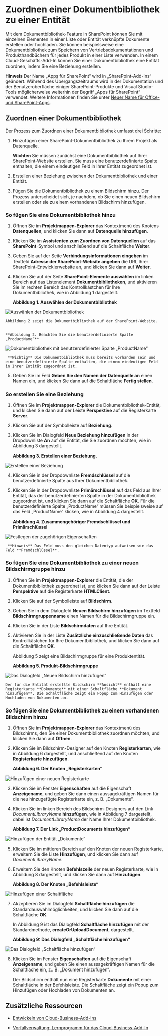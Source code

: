 # <a name="associate-a-document-library-with-an-entity"></a>Zuordnen einer Dokumentbibliothek zu einer Entität
Mit dem Dokumentbibliothek-Feature in SharePoint können Sie mit einzelnen Elementen in einer Liste oder Entität verknüpfte Dokumente erstellen oder hochladen. Sie können beispielsweise eine Dokumentbibliothek zum Speichern von Vertriebsdokumentationen und Produkthandbüchern für jedes Produkt in einer Liste verwenden. In einem Cloud-Geschäfts-Add-In können Sie einer Dokumentbibliothek eine Entität zuordnen, indem Sie eine Beziehung erstellen.
 

 **Hinweis** Der Name „Apps für SharePoint“ wird in „SharePoint-Add-Ins“ geändert. Während des Übergangszeitraums wird in der Dokumentation und der Benutzeroberfläche einiger SharePoint-Produkte und Visual Studio-Tools möglicherweise weiterhin der Begriff „Apps für SharePoint“ verwendet. Weitere Informationen finden Sie unter [Neuer Name für Office- und SharePoint-Apps](new-name-for-apps-for-sharepoint#bk_newname).
 


## <a name="associating-a-document-library"></a>Zuordnen einer Dokumentbibliothek

Der Prozess zum Zuordnen einer Dokumentbibliothek umfasst drei Schritte:
 

 

1. Hinzufügen einer SharePoint-Dokumentbibliothek zu Ihrem Projekt als Datenquelle.
    
     **Wichten** Sie müssen zunächst eine Dokumentbibliothek auf Ihrer SharePoint-Website erstellen. Sie muss eine benutzerdefinierte Spalte enthalten, die einem eindeutigen Feld in Ihrer Entität zugeordnet ist.
2. Erstellen einer Beziehung zwischen der Dokumentbibliothek und einer Entität.
    
 
3. Fügen Sie die Dokumentbibliothek zu einem Bildschirm hinzu. Der Prozess unterscheidet sich, je nachdem, ob Sie einen neuen Bildschirm erstellen oder sie zu einem vorhandenen Bildschirm hinzufügen.
    
 

### <a name="to-add-a-document-library"></a>So fügen Sie eine Dokumentbibliothek hinzu


1. Öffnen Sie im **Projektmappen-Explorer** das Kontextmenü des Knotens **Datenquellen**, und klicken Sie dann auf **Datenquelle hinzufügen**.
    
 
2. Klicken Sie im **Assistenten zum Zuordnen von Datenquellen** auf das **SharePoint**-Symbol und anschließend auf die Schaltfläche **Weiter**.
    
 
3. Geben Sie auf der Seite **Verbindungsinformationen eingeben** im Textfeld **Adresse der SharePoint-Website angeben** die URL Ihrer SharePoint-Entwicklerwebsite an, und klicken Sie dann auf **Weiter**.
    
 
4. Klicken Sie auf der Seite **SharePoint-Elemente auswählen** im linken Bereich auf das Listenelement **Dokumentbibliotheken**, und aktivieren Sie im rechten Bereich das Kontrollkästchen für Ihre Dokumentbibliothek, wie in Abbildung 1 dargestellt.
    
    **Abbildung 1. Auswählen der Dokumentbibliothek**

 

  ![Auswählen der Dokumentbibliothek](../../images/CBADocLibrary.PNG)
 

    Abbildung 2 zeigt die Dokumentbibliothek auf der SharePoint-Website.
    

    **Abbildung 2. Beachten Sie die benutzerdefinierte Spalte „ProductName“**

 

  ![Dokumentbibliothek mit benutzerdefinierter Spalte „ProductName“](../../images/CBADocLibrary2.PNG)
 

    
     **Wichtig** Die Dokumentbibliothek muss bereits vorhanden sein und eine benutzerdefinierte Spalte enthalten, die einem eindeutigen Feld in Ihrer Entität zugeordnet ist.
5. Geben Sie im Feld **Geben Sie den Namen der Datenquelle an** einen Namen ein, und klicken Sie dann auf die Schaltfläche **Fertig stellen**.
    
 

### <a name="to-create-a-relationship"></a>So erstellen Sie eine Beziehung


1. Öffnen Sie im **Projektmappen-Explorer** die Dokumentbibliothek-Entität, und klicken Sie dann auf der Leiste **Perspektive** auf die Registerkarte **Server**.
    
 
2. Klicken Sie auf der Symbolleiste auf **Beziehung**.
    
 
3. Klicken Sie im Dialogfeld **Neue Beziehung hinzufügen** in der Dropdownliste **An** auf die Entität, die Sie zuordnen möchten, wie in Abbildung 3 dargestellt.
    
    **Abbildung 3. Erstellen einer Beziehung.**

 

  ![Erstellen einer Beziehung](../../images/CBARelationship.PNG)
 

 

 
4. Klicken Sie in der Dropdownliste **Fremdschlüssel** auf die benutzerdefinierte Spalte aus Ihrer Dokumentbibliothek.
    
 
5. Klicken Sie in der Dropdownliste **Primärschlüssel** auf das Feld aus Ihrer Entität, das der benutzerdefinierten Spalte in der Dokumentbibliothek zugeordnet ist, und klicken Sie dann auf die Schaltfläche **OK**. Für die benutzerdefinierte Spalte „ProductName“ müssen Sie beispielsweise auf das Feld „ProductName“ klicken, wie in Abbildung 4 dargestellt.
    
    **Abbildung 4. Zusammengehöriger Fremdschlüssel und Primärschlüssel**

 

  ![Festlegen der zugehörigen Eigenschaften](../../images/CBARelationship2.PNG)
 

    
     **Hinweis** Das Feld muss den gleichen Datentyp aufweisen wie das Feld **Fremdschlüssel**.

### <a name="to-add-a-document-library-to-a-new-screen-set"></a>So fügen Sie eine Dokumentbibliothek zu einer neuen Bildschirmgruppe hinzu


1. Öffnen Sie im **Projektmappen-Explorer** die Entität, die der Dokumentbibliothek zugeordnet ist, und klicken Sie dann auf der Leiste **Perspektive** auf die Registerkarte **HTMLClient**.
    
 
2. Klicken Sie auf der Symbolleiste auf **Bildschirm**.
    
 
3. Geben Sie in dem Dialogfeld **Neuen Bildschirm hinzufügen** im Textfeld **Bildschirmgruppenname** einen Namen für die Bildschirmgruppe ein.
    
 
4. Klicken Sie in der Liste **Bildschirmdaten** auf Ihre Entität.
    
 
5. Aktivieren Sie in der Liste **Zusätzliche einzuschließende Daten** das Kontrollkästchen für Ihre Dokumentbibliothek, und klicken Sie dann auf die Schaltfläche **OK**.
    
    Abbildung 5 zeigt eine Bildschirmgruppe für eine Produktentität.
    

    **Abbildung 5. Produkt-Bildschirmgruppe**

 

  ![Das Dialogfeld „Neuen Bildschirm hinzufügen“](../../images/CBAScreenSet.PNG)
 

    Der für die Entität erstellte Bildschirm **Ansicht** enthält eine Registerkarte **Dokumente** mit einer Schaltfläche **Dokument hinzufügen**. Die Schaltfläche zeigt ein Popup zum Hinzufügen oder Hochladen von Dokumenten an.
    
 

### <a name="to-add-a-document-library-to-an-existing-screen"></a>So fügen Sie eine Dokumentbibliothek zu einem vorhandenen Bildschirm hinzu


1. Öffnen Sie im **Projektmappen-Explorer** das Kontextmenü des Bildschirms, den Sie einer Dokumentbibliothek zuordnen möchten, und klicken Sie dann auf **Öffnen**.
    
 
2. Klicken Sie im Bildschirm-Designer auf den Knoten **Registerkarten**, wie in Abbildung 6 dargestellt, und anschließend auf den Knoten **Registerkarte hinzufügen**.
    
    **Abbildung 6. Der Knoten „Registerkarten“**

 

  ![Hinzufügen einer neuen Registerkarte](../../images/CBAAddTab.PNG)
 

 

 
3. Klicken Sie im Fenster **Eigenschaften** auf die Eigenschaft **Anzeigename**, und geben Sie dann einen aussagekräftigen Namen für die neu hinzugefügte Registerkarte ein, z. B. „Dokumente“.
    
 
4. Klicken Sie im linken Bereich des Bildschirm-Designers auf den Link _DocumentLibraryName_ **hinzufügen**, wie in Abbildung 7 dargestellt, dabei ist _DocumentLibraryName_ der Name Ihrer Dokumentbibliothek.
    
    **Abbildung 7. Der Link „ProductDocuments hinzufügen“**

 

  ![Hinzufügen der Entität „Dokumente“](../../images/CBAAddDoc.PNG)
 

 

 
5. Klicken Sie im mittleren Bereich auf den Knoten der neuen Registerkarte, erweitern Sie die Liste **Hinzufügen**, und klicken Sie dann auf _DocumentLibraryName_.
    
 
6. Erweitern Sie den Knoten **Befehlszeile** der neuen Registerkarte, wie in Abbildung 8 dargestellt, und klicken Sie dann auf **Hinzufügen**.
    
    **Abbildung 8. Der Knoten „Befehlsleiste“**

 

  ![Hinzufügen einer Schaltfläche](../../images/CBAAddButton.PNG)
 

 

 
7. Akzeptieren Sie im Dialogfeld **Schaltfläche hinzufügen** die Standardauswahlmöglichkeiten, und klicken Sie dann auf die Schaltfläche **OK**.
    
    In Abbildung 9 ist das Dialogfeld **Schaltfläche hinzufügen** mit der Standardmethode, **createOrUploadDocument**, dargestellt.
    

    **Abbildung 9: Das Dialogfeld „Schaltfläche hinzufügen“**

 

  ![Das Dialogfeld „Schaltfläche hinzufügen“](../../images/CBAAddDialog.PNG)
 

 

 
8. Klicken Sie im Fenster **Eigenschaften** auf die Eigenschaft **Anzeigename**, und geben Sie einen aussagekräftigen Namen für die Schaltfläche ein, z.. B. „Dokument hinzufügen“.
    
    Der Bildschirm enthält nun eine Registerkarte **Dokumente** mit einer Schaltfläche in der Befehlsleiste. Die Schaltfläche zeigt ein Popup zum Hinzufügen oder Hochladen von Dokumenten an.
    
 

## <a name="additional-resources"></a>Zusätzliche Ressourcen
<a name="bk_addresources"> </a>


-  [Entwickeln von Cloud-Business-Add-Ins](develop-cloud-business-add-ins)
    
 
-  [Vorfallverwaltung: Lernprogramm für das Cloud-Business-Add-In](incident-manager-a-cloud-business-add-in-tutorial)
    
 

